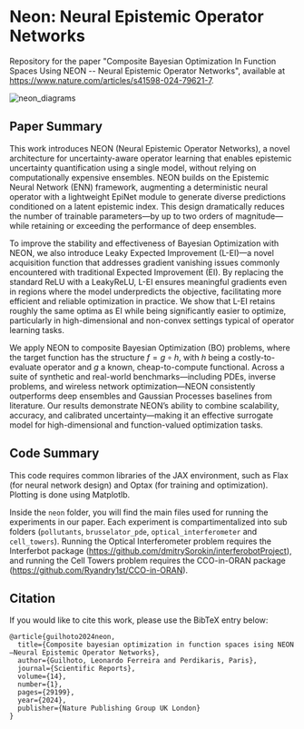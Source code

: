 # Neon: Neural Epistemic Operator Networks
Repository for the paper "Composite Bayesian Optimization In Function Spaces Using NEON -- Neural Epistemic Operator Networks", available at https://www.nature.com/articles/s41598-024-79621-7.

![neon_diagrams](https://github.com/user-attachments/assets/823c9bb2-0a96-4b26-bc03-451094b64188)


## Paper Summary

This work introduces NEON (Neural Epistemic Operator Networks), a novel architecture for uncertainty-aware operator learning that enables epistemic uncertainty quantification using a single model, without relying on computationally expensive ensembles. NEON builds on the Epistemic Neural Network (ENN) framework, augmenting a deterministic neural operator with a lightweight EpiNet module to generate diverse predictions conditioned on a latent epistemic index. This design dramatically reduces the number of trainable parameters—by up to two orders of magnitude—while retaining or exceeding the performance of deep ensembles.

To improve the stability and effectiveness of Bayesian Optimization with NEON, we also introduce Leaky Expected Improvement (L-EI)—a novel acquisition function that addresses gradient vanishing issues commonly encountered with traditional Expected Improvement (EI). By replacing the standard ReLU with a LeakyReLU, L-EI ensures meaningful gradients even in regions where the model underpredicts the objective, facilitating more efficient and reliable optimization in practice. We show that L-EI retains roughly the same optima as EI while being significantly easier to optimize, particularly in high-dimensional and non-convex settings typical of operator learning tasks.

We apply NEON to composite Bayesian Optimization (BO) problems, where the target function has the structure $f=g\circ h$, with $h$ being a costly-to-evaluate operator and $g$ a known, cheap-to-compute functional. Across a suite of synthetic and real-world benchmarks—including PDEs, inverse problems, and wireless network optimization—NEON consistently outperforms deep ensembles and Gaussian Processes baselines from literature. Our results demonstrate NEON’s ability to combine scalability, accuracy, and calibrated uncertainty—making it an effective surrogate model for high-dimensional and function-valued optimization tasks.

## Code Summary

This code requires common libraries of the JAX environment, such as Flax (for neural network design) and Optax (for training and optimization). Plotting is done using Matplotlb.

Inside the `neon` folder, you will find the main files used for running the experiments in our paper. Each experiment is compartimentalized into sub folders (`pollutants`, `brusselator_pde`, `optical_interferometer` and `cell_towers`). Running the Optical Interferometer problem requires the Interferbot package (https://github.com/dmitrySorokin/interferobotProject), and running the Cell Towers problem requires the CCO-in-ORAN package (https://github.com/Ryandry1st/CCO-in-ORAN).

## Citation

If you would like to cite this work, please use the BibTeX entry below:

```
@article{guilhoto2024neon,
  title={Composite bayesian optimization in function spaces ising NEON—Neural Epistemic Operator Networks},
  author={Guilhoto, Leonardo Ferreira and Perdikaris, Paris},
  journal={Scientific Reports},
  volume={14},
  number={1},
  pages={29199},
  year={2024},
  publisher={Nature Publishing Group UK London}
}
```
